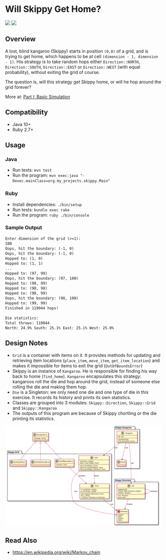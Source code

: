 # Will Skippy Get Home? 

[![](https://github.com/jaaufauvre/will-skippy-get-home/workflows/Java/badge.svg)](https://github.com/jaaufauvre/will-skippy-get-home/actions?query=workflow%3AJava)
[![](https://github.com/jaaufauvre/will-skippy-get-home/workflows/Ruby/badge.svg)](https://github.com/jaaufauvre/will-skippy-get-home/actions?query=workflow%3ARuby)

## Overview
A lost, blind kangaroo (Skippy) starts in position `(0,0)` of a grid, and is trying to get home, which happens to be at cell `(dimension - 1, dimension - 1)`. 
His strategy is to take random hops either `Direction::NORTH`, `Direction::SOUTH`, `Direction::EAST` or `Direction::WEST` (with equal probability), without exiting the grid of course. 

The question is, will this strategy get Skippy home, or will he hop around the grid forever?

More at: [Part I: Basic Simulation](https://csserver.ucd.ie/~meloc/MScASE/resources/skippy.pdf)

## Compatibility
* Java 10+
* Ruby 2.7+

## Usage
### Java
* Run tests: `mvn test`
* Run the program: `mvn exec:java "-Dexec.mainClass=org.my_projects.skippy.Main"`

### Ruby
* Install dependencies: `./bin/setup`
* Run tests: `bundle exec rake`
* Run the program: `ruby ./bin/console`

### Sample Output
```
Enter dimension of the grid (>=1):
100
Oops, hit the boundary: (-1, 0)
Oops, hit the boundary: (-1, 0)
Hopped to: (1, 0)
Hopped to: (1, 1)
...
Hopped to: (97, 99)
Oops, hit the boundary: (97, 100)
Hopped to: (98, 99)
Hopped to: (98, 98)
Hopped to: (98, 99)
Oops, hit the boundary: (98, 100)
Hopped to: (99, 99)
Finished in 119044 hops!

Die statistics:
Total throws: 119044
North: 24.9% South: 25.1% East: 25.1% West: 25.0%
```

## Design Notes
* `Grid` is a container with items on it. It provides methods for updating and retrieving item locations (`place_item`, `move_item`, `get_item_location`) and makes it impossible for items to exit the grid (`OutOfBoundsError`)
* Skippy is an instance of `Kangaroo`. He is responsible for finding his way back to home (`find_home`). `Kangaroo` encapsulates this strategy: kangaroos roll the die and hop around the grid, instead of someone else rolling the die and making them hop.
* `Die` is a Singleton: we only need one die and one type of die in this exercise. It records its history and prints its own statistics.
* Classes are grouped into 3 modules: `Skippy::Direction`, `Skippy::Grid` and `Skippy::Kangaroo`
* The outputs of this program are because of Skippy chortling or the die printing its statistics.


[![](./uml/skippy-plantuml.svg)](./uml/skippy-plantuml.svg)

## Read Also
* https://en.wikipedia.org/wiki/Markov_chain
